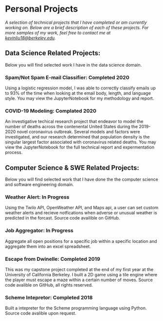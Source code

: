 # Personal Projects

*A selection of technical projects that I have completed or am currently working on. Below are
a brief description of each of these projects. For more samples of my work, feel free to contact me
at kevinliu18@berkeley.edu.*

## Data Science Related Projects:
Below you will find selected work I have in the data science domain. 

### Spam/Not Spam E-mail Classifier: Completed 2020
Using a logistic regression model, I was able to correctly classify emails up to 93% of the time
when looking at the email body, length, and language style. You may view the JupyterNotebook
for my methodology and report.

### COVID-19 Modeling: Complated 2020
An investigative techical research project that endeavor to model the number of deaths across the contenental United States
during the 2019-2020 novel coronavirus outbreak. Several models and factors were investigated, and our research determined that population density is the singular largest factor associated with coronavirus related deaths. You may view the JupyterNotebook for the full technical report and expermentation process.

## Computer Science & SWE Related Projects:
Below you will find selected work that I have done the the computer science and software engineering domain.

### Weather Alert: In Progress
Using the Twilo API, OpenWeather API, and Maps api, a user can set custom weather alerts and recieve notfications
when adverse or unusual weather is predicted in the forcast. Source code availible on GitHub.

### Job Aggregator: In Progress
Aggregate all open positions for a specific job within a specific location and aggregate them into 
an excel spreadsheet. 

### Escape from Dwinelle: Completed 2019
This was my capstone project completed at the end of my first year at the University of California Berkeley.
I built a 2D game using a tile engine where the player must escape a maze within a certain number of moves.
Source code avalible on GitHub, all rights reserved.

### Scheme Intepretor: Completed 2018
Built a intepreter for the Scheme programming language using Python. Source code avalible
upon request. 



